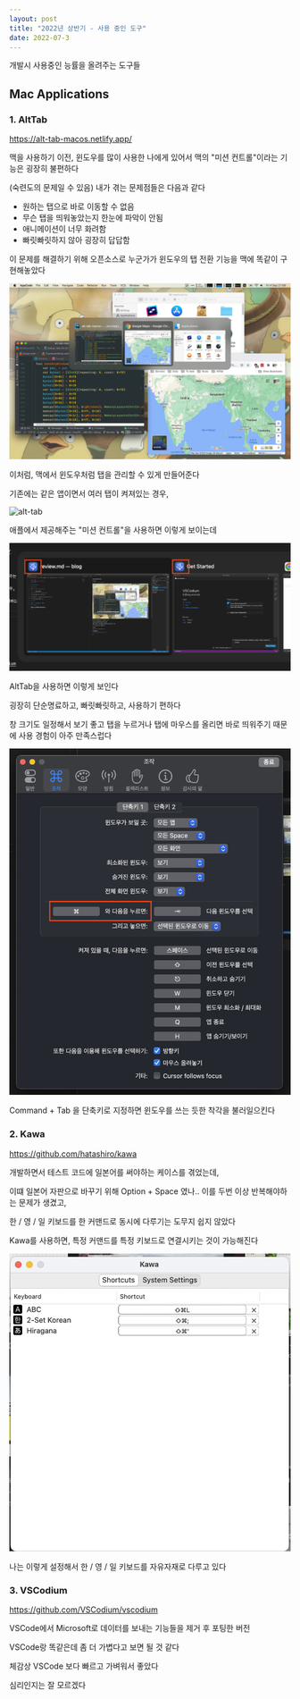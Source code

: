 ```yaml
---
layout: post
title: "2022년 상반기 - 사용 중인 도구"
date: 2022-07-3
---
```


개발시 사용중인 능률을 올려주는 도구들

## Mac Applications

### 1. AltTab

https://alt-tab-macos.netlify.app/

맥을 사용하기 이전, 윈도우를 많이 사용한 나에게 있어서 맥의 "미션 컨트롤"이라는 기능은 굉장히 불편하다

(숙련도의 문제일 수 있음) 내가 겪는 문제점들은 다음과 같다

* 원하는 탭으로 바로 이동할 수 없음
* 무슨 탭을 띄워놓았는지 한눈에 파악이 안됨
* 애니메이션이 너무 화려함
* 빠릿빠릿하지 않아 굉장히 답답함

이 문제를 해결하기 위해 오픈소스로 누군가가 윈도우의 탭 전환 기능을 맥에 똑같이 구현해놓았다

![alt-tab](./alt-tab-1.jpeg)

이처럼, 맥에서 윈도우처럼 탭을 관리할 수 있게 만들어준다

기존에는 같은 앱이면서 여러 탭이 켜져있는 경우, 

![alt-tab](./alt-tab-2.png)

애플에서 제공해주는 "미션 컨트롤"을 사용하면 이렇게 보이는데

![alt-tab](./alt-tab-3.png)

AltTab을 사용하면 이렇게 보인다

굉장히 단순명료하고, 빠릿빠릿하고, 사용하기 편하다

창 크기도 일정해서 보기 좋고 탭을 누르거나 탭에 마우스를 올리면 바로 띄워주기 때문에 사용 경험이 아주 만족스럽다

![alt-tab](./alt-tab-4.png)

Command + Tab 을 단축키로 지정하면 윈도우를 쓰는 듯한 착각을 불러일으킨다

### 2. Kawa

https://github.com/hatashiro/kawa

개발하면서 테스트 코드에 일본어를 써야하는 케이스를 겪었는데,

이떄 일본어 자판으로 바꾸기 위해 Option + Space 였나.. 이를 두번 이상 반복해야하는 문제가 생겼고,

한 / 영 / 일 키보드를 한 커맨드로 동시에 다루기는 도무지 쉽지 않았다

Kawa를 사용하면, 특정 커맨드를 특정 키보드로 연결시키는 것이 가능해진다

![kawa](kawa-1.png)

나는 이렇게 설정해서 한 / 영 / 일 키보드를 자유자재로 다루고 있다

### 3. VSCodium

https://github.com/VSCodium/vscodium

VSCode에서 Microsoft로 데이터를 보내는 기능들을 제거 후 포팅한 버전

VSCode랑 똑같은데 좀 더 가볍다고 보면 될 것 같다

체감상 VSCode 보다 빠르고 가벼워서 좋았다

심리인지는 잘 모르겠다